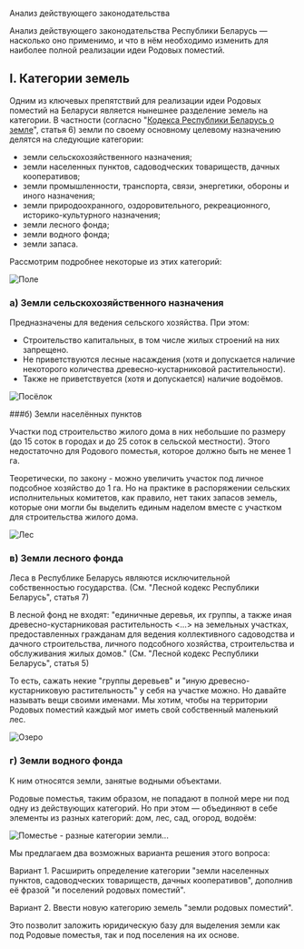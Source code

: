 Анализ действующего законодательства

Анализ действующего законодательства Республики Беларусь — насколько оно применимо, и что в нём необходимо изменить для наиболее полной реализации идеи Родовых поместий.

## I. Категории земель

Одним из ключевых препятствий для реализации идеи Родовых поместий на Беларуси является нынешнее разделение земель на категории. В частности (согласно "[Кодекса Республики Беларусь о земле](http://etalonline.by/?type=text&regnum=Hk0800425#load_text_none_1_)", статья 6) земли по своему основному целевому назначению делятся на следующие категории:

- земли сельскохозяйственного назначения;
- земли населенных пунктов, садоводческих товариществ, дачных кооперативов;
- земли промышленности, транспорта, связи, энергетики, обороны и иного назначения;
- земли природоохранного, оздоровительного, рекреационного, историко-культурного назначения;
- земли лесного фонда;
- земли водного фонда;
- земли запаса.

Рассмотрим подробнее некоторые из этих категорий:

![Поле]()
	
### а) Земли сельскохозяйственного назначения

Предназначены для ведения сельского хозяйства.
При этом:

- Строительство капитальных, в том числе жилых строений на них запрещено.
- Не приветствуются лесные насаждения (хотя и допускается наличие некоторого количества древесно-кустарниковой растительности).
- Также не приветствуется (хотя и допускается) наличие водоёмов.

![Посёлок]()
	
###б) Земли населённых пунктов

Участки под строительство жилого дома в них небольшие по размеру (до 15 соток в городах и до 25 соток в сельской местности). Этого недостаточно для Родового поместья, которое должно быть не менее 1 га.

Теоретически, по закону - можно увеличить участок под личное подсобное хозяйство до 1 га. Но на практике в распоряжении сельских исполнительных комитетов, как правило, нет таких запасов земель, которые они могли бы выделить единым наделом вместе с участком для строительства жилого дома.

![Лес]()
	
### в) Земли лесного фонда

Леса в Республике Беларусь являются исключительной собственностью государства. (См. "Лесной кодекс Республики Беларусь", статья 7)

В лесной фонд не входят: "единичные деревья, их группы, а также иная древесно-кустарниковая растительность <...> на земельных участках, предоставленных гражданам для ведения коллективного садоводства и дачного строительства, личного подсобного хозяйства, строительства и обслуживания жилых домов." (См. "Лесной кодекс Республики Беларусь", статья 5)

То есть, сажать некие "группы деревьев" и "иную древесно-кустарниковую растительность" у себя на участке можно. Но давайте называть вещи своими именами. Мы хотим, чтобы на территории Родовых поместий каждый мог иметь свой собственный маленький лес.

![Озеро]()
	
### г) Земли водного фонда

К ним относятся земли, занятые водными объектами.

 

Родовые поместья, таким образом, не попадают в полной мере ни под одну из действующих категорий. Но при этом — объединяют в себе элементы из разных категорий: дом, лес, сад, огород, водоём:

![Поместье - разные категории земли...]()

Мы предлагаем два возможных варианта решения этого вопроса:

Вариант 1. Расширить определение категории "земли населенных пунктов, садоводческих товариществ, дачных кооперативов", дополнив её фразой "и поселений родовых поместий".

Вариант 2. Ввести новую категорию земель "земли родовых поместий".

Это позволит заложить юридическую базу для выделения земли как под Родовые поместья, так и под поселения на их основе.
